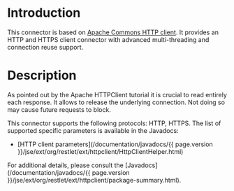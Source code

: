 # Introduction

This connector is based on [Apache Commons HTTP
client](https://hc.apache.org/httpcomponents-client-ga/index.html).
It provides an HTTP and HTTPS client connector with advanced
multi-threading and connection reuse support.

# Description

As pointed out by the Apache HTTPClient tutorial it is crucial to read
entirely each response. It allows to release the underlying connection.
Not doing so may cause future requests to block.

This connector supports the following protocols: HTTP, HTTPS. The list
of supported specific parameters is available in the Javadocs:

-   [HTTP client
    parameters](/documentation/javadocs/{{ page.version }}/jse/ext/org/restlet/ext/httpclient/HttpClientHelper.html)

For additional details, please consult the
[Javadocs](/documentation/javadocs/{{ page.version }}/jse/ext/org/restlet/ext/httpclient/package-summary.html).
